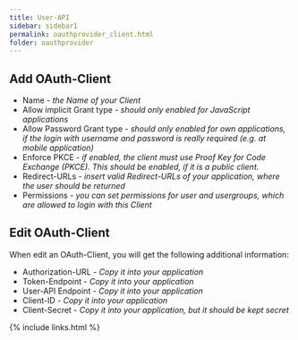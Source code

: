 ```yaml
---
title: User-API
sidebar: sidebar1
permalink: oauthprovider_client.html
folder: oauthprovider
---
```


## Add OAuth-Client
* Name - *the Name of your Client*
* Allow implicit Grant type - *should only enabled for JavaScript applications*
* Allow Password Grant type - *should only enabled for own applications, if the login with username and password is really required (e.g. at mobile application)*
* Enforce PKCE - *if enabled, the client must use Proof Key for Code Exchange (PKCE). This should be enabled, if it is a public client.*
* Redirect-URLs - *insert valid Redirect-URLs of your application, where the user should be returned*
* Permissions - *you can set permissions for user and usergroups, which are allowed to login with this Client*

## Edit OAuth-Client
When edit an OAuth-Client, you will get the following additional information:
* Authorization-URL - *Copy it into your application*
* Token-Endpoint - *Copy it into your application*
* User-API Endpoint - *Copy it into your application*
* Client-ID - *Copy it into your application*
* Client-Secret - *Copy it into your application, but it should be kept secret*

{% include links.html %}
